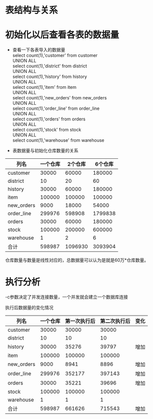 表结构与关系
===




初始化以后查看各表的数据量
====

* 查看一下各表导入的数据量<br>
select count(1),'customer' from customer<br>
UNION ALL<br>
select count(1),'district' from district<br>
UNION ALL<br>
select count(1),'history' from history<br>
UNION ALL<br>
select count(1),'item' from item<br>
UNION ALL<br>
select count(1),'new_orders' from new_orders<br>
UNION ALL<br>
select count(1),'order_line' from order_line<br>
UNION ALL<br>
select count(1),'orders' from orders<br>
UNION ALL<br>
select count(1),'stock' from stock<br>
UNION ALL<br>
select count(1),'warehouse' from warehouse<br>

* 表数据量与初始化仓库数量的关系

列名| 一个仓库 | 2个仓库 | 6个仓库
------------ | --------------- | ------------ | ------------ 
customer | 30000 | 60000 | 180000
district | 10 | 20 | 60
history | 30000 | 60000 | 180000
item | 100000 | 100000 | 100000
new_orders | 9000 | 18000 | 54000
order_line | 299976 | 598908 | 1799838
orders | 30000 | 60000 | 180000
stock | 100000 | 200000 | 600000
warehouse | 1 | 2 | 6
合计 | 598987 | 1096930 | 3093904

仓库数量与数量是线性对应的，总数据量可以认为是就是60万*仓库数量。


执行分析
====

-c参数决定了并发连接数量，一个并发就会建立一个数据库连接<br>

执行后数据量的变化情况

列名| 一个仓库 | 第一次执行后 | 第二次执行后 | 变化
------------ | --------------- | ------------ | ------------ | ------------ 
customer | 30000 | 30000 | 30000 | 
district | 10 | 10 | 10 | 
history | 30000 | 35276 | 39797 | 增加
item | 100000 | 100000 | 100000 | 
new_orders | 9000 | 8941 | 8896 | 增加
order_line | 299976 | 352177 | 397143 | 增加
orders | 30000 | 35221 | 39696 | 增加
stock | 100000 | 100000 | 100000 |
warehouse | 1 | 1 | 1 |
合计 | 598987 | 661626 | 715543 | 增加
